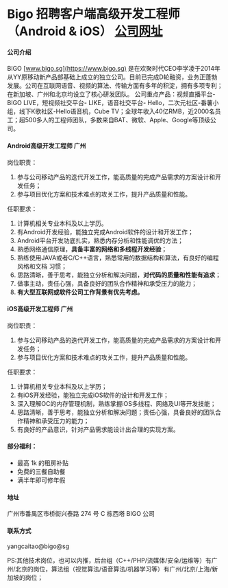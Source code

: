 Bigo 招聘客户端高级开发工程师（Android & iOS）
[公司网址](https://www.bigo.sg)
==========

#### 公司介绍
BIGO [www.bigo.sg](https://www.bigo.sg) 是在欢聚时代CEO李学凌于2014年从YY原移动新产品部基础上成立的独立公司。目前已完成D轮融资，业务正蓬勃发展。公司在互联网语音、视频的算法、传输方面有多年的积淀，拥有多项专利；在新加坡、广州和北京均设立了核心研发团队。
公司重点产品：视频直播平台- BIGO LIVE，短视频社交平台- LIKE，语音社交平台- Hello，二次元社区-番薯小组，线下K歌社区-Hello语音机，Cube TV；全球年收入40亿RMB，近2000名员工；超500多人的工程师团队，多数来自BAT、微软、Apple、Google等顶级公司。

#### Android高级开发工程师 广州
岗位职责：

1. 参与公司移动产品的迭代开发工作，能高质量的完成产品需求的方案设计和开发任务；
2. 参与项目优化方案和技术难点的攻关工作，提升产品质量和性能。

任职要求：

1. 计算机相关专业本科及以上学历。
2. 有Android开发经验，能独立完成Android软件的设计和开发工作；
3. Android平台开发功底扎实，熟悉内存分析和性能调优的方法；
4. 熟悉网络通信原理，**具备丰富的网络和多线程开发经验**；
5. 熟练使用JAVA或者C/C++语言，熟悉常用的数据结构和算法，有良好的编程风格和文档
习惯；
6. 思路清晰，善于思考，能独立分析和解决问题，**对代码的质量和性能有追求**；
7. 做事主动，责任心强，具备良好的团队合作精神和承受压力的能力；
8. **有大型互联网或软件公司工作背景有优先考虑。**

#### iOS高级开发工程师 广州
岗位职责：

1. 参与公司移动产品的迭代开发工作，能高质量的完成产品需求的方案设计和开发任务；
2. 参与项目优化方案和技术难点的攻关工作，提升产品质量和性能。

任职要求：

1. 计算机相关专业本科及以上学历；
2. 有iOS开发经验，能独立完成iOS软件的设计和开发工作；
3. 深入理解OC的内存管理机制，熟练掌握iOS多线程、网络及UI等开发技能；
4. 思路清晰，善于思考，能独立分析和解决问题；责任心强，具备良好的团队合作精神和承受压力的能力；
5. 有良好的产品意识，针对产品需求能设计出合理的实现方案。

#### 部分福利：
* 最高 1k 的租房补贴
* 免费的三餐自助餐
* 满半年即可修年假

#### 地址
广州市番禺区市桥街兴泰路 274 号 C 栋西塔 BIGO 公司

#### 联系方式
yangcaitao@bigo@sg

PS:其他技术岗位，也可以内推，后台组（C++/PHP/流媒体/安全/运维等）有广州/北京的岗位，算法组（视觉算法/语音算法/机器学习等）有广州/北京/上海/新加坡的岗位；